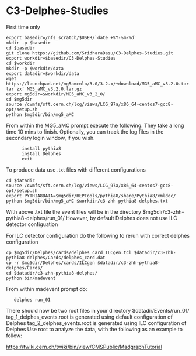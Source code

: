 # C3-Delphes-Studies
First time only

```
export basedir=/nfs_scratch/$USER/`date +%Y-%m-%d`
mkdir -p $basedir
cd $basedir
git clone https://github.com/SridharaDasu/C3-Delphes-Studies.git
export workdir=$basedir/C3-Delphes-Studies
cd $workdir
mkdir -p $workdir/data
export datadir=$workdir/data
wget https://launchpad.net/mg5amcnlo/3.0/3.2.x/+download/MG5_aMC_v3.2.0.tar.gz
tar zxf MG5_aMC_v3.2.0.tar.gz 
export mg5dir=$workdir/MG5_aMC_v3_2_0/
cd $mg5dir
source /cvmfs/sft.cern.ch/lcg/views/LCG_97a/x86_64-centos7-gcc8-opt/setup.sh 
python $mg5dir/bin/mg5_aMC
```

From within the MG5_aMC prompt execute the following. They take a long time 10 mins to finish.
Optionally, you can track the log files in the secondary login window, if you wish.

```
      install pythia8
      install Delphes
      exit
```

To produce data use  .txt files with different configurations

```
cd $datadir
source /cvmfs/sft.cern.ch/lcg/views/LCG_97a/x86_64-centos7-gcc8-opt/setup.sh
export PYTHIA8DATA=$mg5dir/HEPTools/pythia8/share/Pythia8/xmldoc/
python $mg5dir/bin/mg5_aMC $workdir/c3-zhh-pythia8-delphes.txt
```

With above .txt file the event files will be in the directory $mg5dir/c3-zhh-pythia8-delphes/run_01/
However, by default Delphes does not use ILC detector configuation

For ILC detector configuration do the following to rerun with correct delphes configuration

```
cp $mg5dir/Delphes/cards/delphes_card_ILCgen.tcl $datadir/c3-zhh-pythia8-delphes/Cards/delphes_card.dat
cp -r $mg5dir/Delphes/cards/ILCgen $datadir/c3-zhh-pythia8-delphes/Cards/
cd $datadir/c3-zhh-pythia8-delphes/
python bin/madevent
```

From within madevent prompt do:

```
   delphes run_01
```

There should now be two root files in your directory $datadir/Events/run_01/
tag_1_delphes_events.root is generated using default configuration of Delphes
tag_2_delphes_events.root is generated using ILC configuration of Delphes
Use root to analyze the data, with the following as an example to follow:

https://twiki.cern.ch/twiki/bin/view/CMSPublic/MadgraphTutorial


